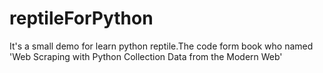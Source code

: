 # reptileForPython
It's a small demo for learn python reptile.The code form book who named 'Web Scraping with Python Collection Data from the Modern Web'
